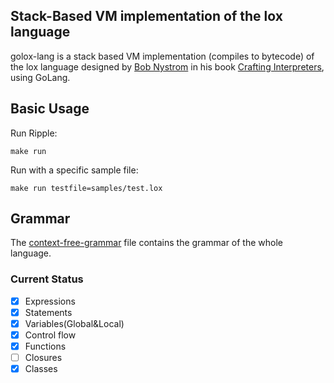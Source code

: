 ## Stack-Based VM implementation of the lox language

golox-lang is a stack based VM implementation (compiles to bytecode) of the lox language designed by [Bob Nystrom](https://github.com/munificent) in his book [Crafting Interpreters](http://www.craftinginterpreters.com/), using GoLang.


## Basic Usage

Run Ripple:

```Make
make run
```

Run with a specific sample file:

```Make
make run testfile=samples/test.lox
```

## Grammar

The [context-free-grammar](docs/context-free-grammar.md) file contains the grammar of the whole language.

### Current Status

- [x] Expressions
- [x] Statements
- [x] Variables(Global&Local)
- [x] Control flow
- [x] Functions
- [ ] Closures
- [x] Classes
